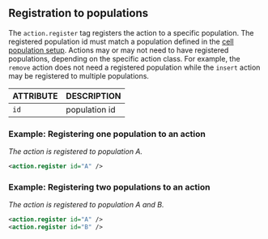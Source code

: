 ## Registration to populations

The `action.register` tag registers the action to a specific population.
The registered population id must match a population defined in the [cell population setup]({{site.baseurl}}/setup/cell_populations).
Actions may or may not need to have registered populations, depending on the specific action class.
For example, the `remove` action does not need a registered population while the `insert` action may be registered to multiple populations.

| ATTRIBUTE | DESCRIPTION                               |
| --------- | ----------------------------------------- |
| `id`      | population id                             |

### Example: Registering one population to an action

_The action is registered to population A._

```xml
<action.register id="A" />
```

### Example: Registering two populations to an action

_The action is registered to population A and B._

```xml
<action.register id="A" />
<action.register id="B" />
```
